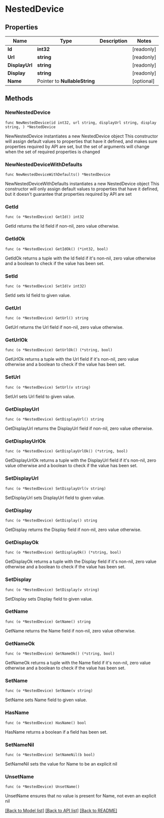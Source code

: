 # NestedDevice

## Properties

Name | Type | Description | Notes
------------ | ------------- | ------------- | -------------
**Id** | **int32** |  | [readonly] 
**Url** | **string** |  | [readonly] 
**DisplayUrl** | **string** |  | [readonly] 
**Display** | **string** |  | [readonly] 
**Name** | Pointer to **NullableString** |  | [optional] 

## Methods

### NewNestedDevice

`func NewNestedDevice(id int32, url string, displayUrl string, display string, ) *NestedDevice`

NewNestedDevice instantiates a new NestedDevice object
This constructor will assign default values to properties that have it defined,
and makes sure properties required by API are set, but the set of arguments
will change when the set of required properties is changed

### NewNestedDeviceWithDefaults

`func NewNestedDeviceWithDefaults() *NestedDevice`

NewNestedDeviceWithDefaults instantiates a new NestedDevice object
This constructor will only assign default values to properties that have it defined,
but it doesn't guarantee that properties required by API are set

### GetId

`func (o *NestedDevice) GetId() int32`

GetId returns the Id field if non-nil, zero value otherwise.

### GetIdOk

`func (o *NestedDevice) GetIdOk() (*int32, bool)`

GetIdOk returns a tuple with the Id field if it's non-nil, zero value otherwise
and a boolean to check if the value has been set.

### SetId

`func (o *NestedDevice) SetId(v int32)`

SetId sets Id field to given value.


### GetUrl

`func (o *NestedDevice) GetUrl() string`

GetUrl returns the Url field if non-nil, zero value otherwise.

### GetUrlOk

`func (o *NestedDevice) GetUrlOk() (*string, bool)`

GetUrlOk returns a tuple with the Url field if it's non-nil, zero value otherwise
and a boolean to check if the value has been set.

### SetUrl

`func (o *NestedDevice) SetUrl(v string)`

SetUrl sets Url field to given value.


### GetDisplayUrl

`func (o *NestedDevice) GetDisplayUrl() string`

GetDisplayUrl returns the DisplayUrl field if non-nil, zero value otherwise.

### GetDisplayUrlOk

`func (o *NestedDevice) GetDisplayUrlOk() (*string, bool)`

GetDisplayUrlOk returns a tuple with the DisplayUrl field if it's non-nil, zero value otherwise
and a boolean to check if the value has been set.

### SetDisplayUrl

`func (o *NestedDevice) SetDisplayUrl(v string)`

SetDisplayUrl sets DisplayUrl field to given value.


### GetDisplay

`func (o *NestedDevice) GetDisplay() string`

GetDisplay returns the Display field if non-nil, zero value otherwise.

### GetDisplayOk

`func (o *NestedDevice) GetDisplayOk() (*string, bool)`

GetDisplayOk returns a tuple with the Display field if it's non-nil, zero value otherwise
and a boolean to check if the value has been set.

### SetDisplay

`func (o *NestedDevice) SetDisplay(v string)`

SetDisplay sets Display field to given value.


### GetName

`func (o *NestedDevice) GetName() string`

GetName returns the Name field if non-nil, zero value otherwise.

### GetNameOk

`func (o *NestedDevice) GetNameOk() (*string, bool)`

GetNameOk returns a tuple with the Name field if it's non-nil, zero value otherwise
and a boolean to check if the value has been set.

### SetName

`func (o *NestedDevice) SetName(v string)`

SetName sets Name field to given value.

### HasName

`func (o *NestedDevice) HasName() bool`

HasName returns a boolean if a field has been set.

### SetNameNil

`func (o *NestedDevice) SetNameNil(b bool)`

 SetNameNil sets the value for Name to be an explicit nil

### UnsetName
`func (o *NestedDevice) UnsetName()`

UnsetName ensures that no value is present for Name, not even an explicit nil

[[Back to Model list]](../README.md#documentation-for-models) [[Back to API list]](../README.md#documentation-for-api-endpoints) [[Back to README]](../README.md)


